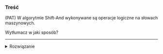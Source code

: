 ### Treść
(PAT)
W algorytmie Shift-And wykonywane są operacje logiczne na słowach maszynowych. 

Wytłumacz w jaki sposób?

------
<details><summary>Rozwiązanie</summary>
<p>
    
